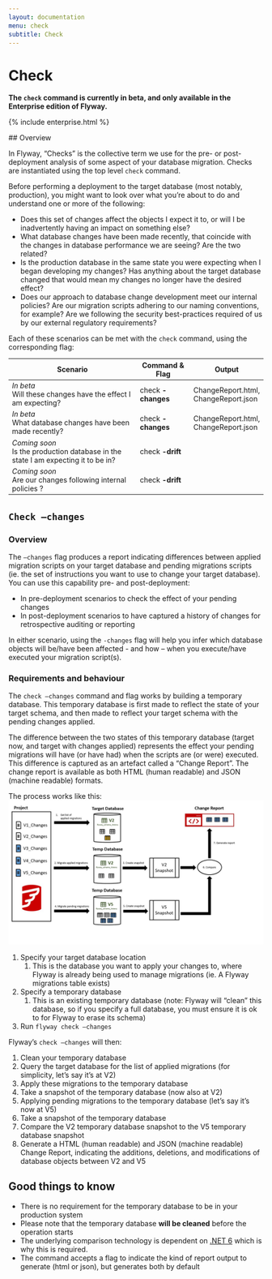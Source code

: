 ```yaml
---
layout: documentation
menu: check
subtitle: Check
---
```

# Check
**The `check` command is currently in beta, and only available in the Enterprise edition of Flyway.**

{% include enterprise.html %}
<div id="toc"></div>
## Overview 

In Flyway, “Checks” is the collective term we use for the pre- or post-deployment analysis of some aspect of your database migration. Checks are instantiated using the top level `check` command.  

Before performing a deployment to the target database (most notably, production), you might want to look over what you’re about to do and understand one or more of the following: 

- Does this set of changes affect the objects I expect it to, or will I be inadvertently having an impact on something else? 
- What database changes have been made recently, that coincide with the changes in database performance we are seeing? Are the two related? 
- Is the production database in the same state you were expecting when I began developing my changes? Has anything about the target database changed that would mean my changes no longer have the desired effect?  
- Does our approach to database change development meet our internal policies? Are our migration scripts adhering to our naming conventions, for example? Are we following the security best-practices required of us by our external regulatory requirements? 

Each of these scenarios can be met with the `check` command, using the corresponding flag: 

| Scenario                                                                             | Command & Flag     | Output                                  |
|--------------------------------------------------------------------------------------|--------------------|-----------------------------------------|
| _In beta_<br>Will these changes have the effect I am expecting?                      | check **-changes** | ChangeReport.html,<br>ChangeReport.json |
| _In beta_<br>What database changes have been made recently?                          | check **-changes** | ChangeReport.html,<br>ChangeReport.json |
| _Coming soon_<br>Is the production database in the state I am expecting it to be in? | check **-drift**   |                                         |
| _Coming soon_<br>Are our changes following internal policies ?                       | check **-drift**   |                                         |

## `Check –changes` 
### Overview 
The `–changes` flag produces a report indicating differences between applied migration scripts on your target database and pending migrations scripts (ie. the set of instructions you want to use to change your target database).  
You can use this capability pre- and post-deployment: 
- In pre-deployment scenarios to check the effect of your pending changes 
- In post-deployment scenarios to have captured a history of changes for retrospective auditing or reporting 

In either scenario, using the `-changes` flag will help you infer which database objects will be/have been affected - and how – when you execute/have executed your migration script(s). 

### Requirements and behaviour
The `check –changes` command and flag works by building a temporary database. This temporary database is first made to reflect the state of your target schema, and then made to reflect your target schema with the pending changes applied.  

The difference between the two states of this temporary database (target now, and target with changes applied) represents the effect your pending migrations will have (or have had) when the scripts are (or were) executed. This difference is captured as an artefact called a “Change Report”. The change report is available as both HTML (human readable) and JSON (machine readable) formats. 

The process works like this: 
![Check_changes.png](/assets/balsamiq/Check_changes.png)
1. Specify your target database location 
    1. This is the database you want to apply your changes to, where Flyway is already being used to manage migrations (ie. A Flyway migrations table exists)
1. Specify a temporary database
    1. This is an existing temporary database (note: Flyway will “clean” this database, so if you specify a full database, you must ensure it is ok to for Flyway to erase its schema) 
1. Run `flyway check –changes` 

Flyway’s `check –changes` will then: 
1. Clean your temporary database 
1. Query the target database for the list of applied migrations (for simplicity, let’s say it’s at V2) 
1. Apply these migrations to the temporary database 
1. Take a snapshot of the temporary database (now also at V2) 
1. Applying pending migrations to the temporary database (let’s say it’s now at V5) 
1. Take a snapshot of the temporary database 
1. Compare the V2 temporary database snapshot to the V5 temporary database snapshot 
1. Generate a HTML (human readable) and JSON (machine readable) Change Report, indicating the additions, deletions, and modifications of database objects between V2 and V5 

## Good things to know 
- There is no requirement for the temporary database to be in your production system 
- Please note that the temporary database **will be cleaned** before the operation starts 
- The underlying comparison technology is dependent on [.NET 6](https://dotnet.microsoft.com/en-us/download/dotnet/6.0) which is why this is required. 
- The command accepts a flag to indicate the kind of report output to generate (html or json), but generates both by default 


